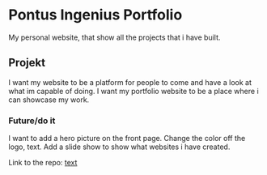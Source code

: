 <h1>Pontus Ingenius Portfolio</h1>
<p>My personal website, that show all the projects that i have built.</p>

## Projekt
I want my website to be a platform for people to come and have a look at what im capable of doing. I want my portfolio website to be a place where i can showcase my work.

### Future/do it
I want to add a hero picture on the front page. 
Change the color off the logo, text. 
Add a slide show to show what websites i have created. 

Link to the repo: [text](https://github.com/Awreally/Portfolio.git)